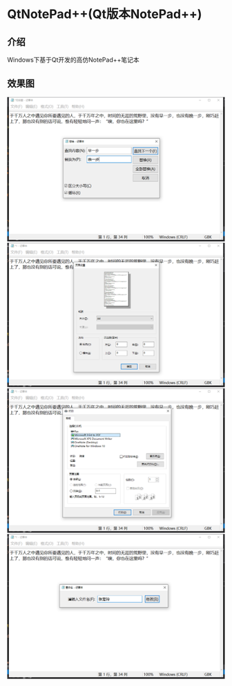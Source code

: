 # QtNotePad++(Qt版本NotePad++)
## 介绍
Windows下基于Qt开发的高仿NotePad++笔记本

## 效果图
![image](https://github.com/KikyoShaw/QtNotepadPlusPlus/blob/master/Image/2.png)
![image](https://github.com/KikyoShaw/QtNotepadPlusPlus/blob/master/Image/3.png)
![image](https://github.com/KikyoShaw/QtNotepadPlusPlus/blob/master/Image/4.png)
![image](https://github.com/KikyoShaw/QtNotepadPlusPlus/blob/master/Image/5.png)
